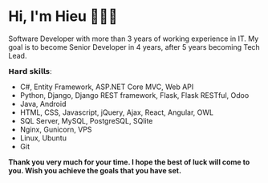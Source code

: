 # Hi, I'm Hieu 👨🏻‍💻

<!-- <img src="images/cover_profile.jpg" height="518px"> -->

Software Developer with more than 3 years of working experience in IT. My goal is to become Senior Developer in 4 years, after 5 years becoming Tech Lead.

𝗛𝗮𝗿𝗱 𝘀𝗸𝗶𝗹𝗹𝘀:
- C#, Entity Framework, ASP.NET Core MVC, Web API
- Python, Django, Django REST framework, Flask, Flask RESTful, Odoo
- Java, Android
- HTML, CSS, Javascript, jQuery, Ajax, React, Angular, OWL
- SQL Server, MySQL, PostgreSQL, SQlite
- Nginx, Gunicorn, VPS
- Linux, Ubuntu
- Git

**Thank you very much for your time. I hope the best of luck will come to you. Wish you achieve the goals that you have set.**
